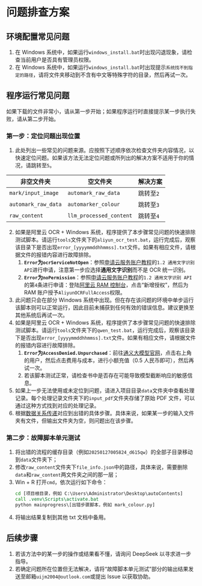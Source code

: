 # 问题排查方案

## 环境配置常见问题

1. 在 Windows 系统中，如果运行`windows_install.bat`时出现闪退现象，请检查当前用户是否具有管理员权限。
2. 在 Windows 系统中，如果运行`windows_install.bat`时出现提示`系统找不到指定的路径`，请将文件夹移动到不含有中文等特殊字符的目录，然后再试一次。

## 程序运行常见问题

如果下载的文件非常小，请从第一步开始；如果程序运行时直接提示某一步执行失败，请从第二步开始。

### 第一步：定位问题出现位置

1. 此处列出一些常见的问题来源。应按照下述顺序依次检查文件夹内容情况，以快速定位问题。如果该方法无法定位问题或所列出的解决方案不适用于你的情况，请跳转至`5`。

| 非空文件夹          | 空文件夹                | 解决方案  |
| ------------------- | ----------------------- | --------- |
| `mark/input_image`  | `automark_raw_data`     | 跳转至`2` |
| `automark_raw_data` | `automarker_colour`     | 跳转至`3` |
| `raw_content`       | `llm_processed_content` | 跳转至`4` |

2. 如果是阿里云 OCR + Windows 系统，程序提供了本步骤常见问题的快速排除测试脚本。请运行`tools`文件夹下的`aliyun_ocr_test.bat`，运行完成后，观察该目录下是否出现`error_[yyyymmddhhmmss].txt`文件。如果有相应文件，请根据文件的报错内容进行故障排除。
   1. **`Error`为`ocrServiceNotOpen`**：参照[申请云服务账户教程](./如何申请云服务账户.md)的`1.2 通用文字识别 API`进行申请，注意第一步应选择**通用文字识别**而不是 OCR 统一识别。
   2. **`Error`为`noPermission`**：参照[申请云服务账户教程](./如何申请云服务账户.md)的`1.2 通用文字识别 API`的第`4`条进行申请：登陆[阿里云 RAM 控制台](https://ram.console.aliyun.com/permissions)，点击“新增授权”，然后为 RAM 账户授予`AliyunOCRFullAccess`权限。
3. 此问题只会在部分 Windows 系统中出现。但在存在该问题的环境中单步运行该脚本则可以正常运行，因此目前未捕获到任何有效的错误信息。建议更换至其他系统后再试一次。
4. 如果是阿里云 OCR + Windows 系统，程序提供了本步骤常见问题的快速排除测试脚本。请运行`tools`文件夹下的`qwen_test.bat`，运行完成后，观察该目录下是否出现`error_[yyyymmddhhmmss].txt`文件。如果有相应文件，请根据文件的报错内容进行故障排除。
   1. **`Error`为`AccessDenied.Unpurchased`**：前往[通义大模型官网](https://www.aliyun.com/product/tongyi)，点击右上角的用户，然后点击费用与成本，进行小额充值（0.5 人民币即可），然后再试一次。
   2. 若该脚本测试正常，请检查书中是否存在可能导致模型截断响应的敏感信息。
5. 如果上一步无法使用或未定位到问题，请进入项目目录`data`文件夹中查看处理记录。每个处理记录文件夹下的`input_pdf`文件夹存储了原始 PDF 文件，可以通过这种方式找到对应的处理记录。
6. 根据[数据关系传递](./数据关系传递.svg)对应到出错的具体步骤。具体来说，如果某一步的输入文件夹有文件，但输出文件夹为空，则问题出在该步骤。

### 第二步：故障脚本单元测试

1. 将出错的流程的缓存目录（例如`20250127005824_d615qw`）的全部子目录移动到`data`文件夹下；
2. 修改`raw_content`文件夹下`file_info.json`中的路径，具体来说，需要删除`data`和`raw_content`两文件夹之间的那一层；
2. Win + R 打开`cmd`，依次运行如下命令：
    ```cmd
    cd [项目根目录，例如 C:\Users\Administrator\Desktop\autoContents]
    call .venv\Scripts\activate.bat
    python mainprogress\[出错步骤脚本，例如 mark_colour.py]
    ```
3. 将输出结果复制到其他 txt 文档中备用。

## 后续步骤

1. 若该方法中的某一步的操作或结果看不懂，请询问 DeepSeek 以寻求进一步指导。
2. 若确定问题所在位置但无法解决，请将“故障脚本单元测试”部分的输出结果发送至邮箱`uijm2004@outlook.com`或提出 Issue 以获取协助。